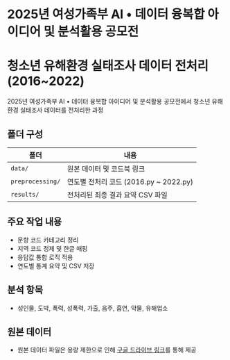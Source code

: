 # 2025년 여성가족부 AI • 데이터 융복합 아이디어 및 분석활용 공모전

# 청소년 유해환경 실태조사 데이터 전처리 (2016~2022)

2025년 여성가족부 AI • 데이터 융복합 아이디어 및 분석활용 공모전에서 청소년 유해환경 실태조사 데이터를 전처리한 과정

## 폴더 구성

| 폴더 | 내용 |
|------|------|
| `data/` | 원본 데이터 및 코드북 링크 |
| `preprocessing/` | 연도별 전처리 코드 (2016.py ~ 2022.py) |
| `results/` | 전처리된 최종 결과 요약 CSV 파일 |

## 주요 작업 내용
- 문항 코드 카테고리 정리
- 지역 코드 정제 및 한글 매핑
- 응답값 통합 로직 적용
- 연도별 통계 요약 및 CSV 저장

## 분석 항목
- 성인물, 도박, 폭력, 성폭력, 가출, 음주, 흡연, 약물, 유해업소

## 원본 데이터
- 원본 데이터 파일은 용랑 제한으로 인해 [구글 드라이브 링크](https://drive.google.com/drive/folders/11q4osaDAXS_VIh9Y3nDp7tcj7p5SGrAj?usp=drive_link)를 통해 제공
